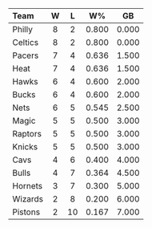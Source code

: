 | Team                             |  W  |  L  |  W%   |  GB   |
|:---------------------------------|:---:|:---:|:-----:|:-----:|
| [](/r/sixers) Philly             |  8  |  2  | 0.800 | 0.000 |
| [](/r/bostonceltics) Celtics     |  8  |  2  | 0.800 | 0.000 |
| [](/r/pacers) Pacers             |  7  |  4  | 0.636 | 1.500 |
| [](/r/heat) Heat                 |  7  |  4  | 0.636 | 1.500 |
| [](/r/atlantahawks) Hawks        |  6  |  4  | 0.600 | 2.000 |
| [](/r/mkebucks) Bucks            |  6  |  4  | 0.600 | 2.000 |
| [](/r/gonets) Nets               |  6  |  5  | 0.545 | 2.500 |
| [](/r/orlandomagic) Magic        |  5  |  5  | 0.500 | 3.000 |
| [](/r/torontoraptors) Raptors    |  5  |  5  | 0.500 | 3.000 |
| [](/r/nyknicks) Knicks           |  5  |  5  | 0.500 | 3.000 |
| [](/r/clevelandcavs) Cavs        |  4  |  6  | 0.400 | 4.000 |
| [](/r/chicagobulls) Bulls        |  4  |  7  | 0.364 | 4.500 |
| [](/r/charlottehornets) Hornets  |  3  |  7  | 0.300 | 5.000 |
| [](/r/washingtonwizards) Wizards |  2  |  8  | 0.200 | 6.000 |
| [](/r/detroitpistons) Pistons    |  2  | 10  | 0.167 | 7.000 |